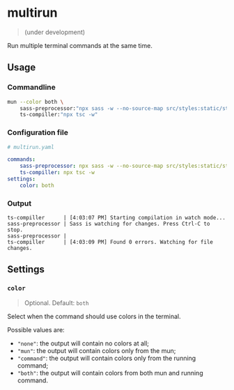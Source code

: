 # multirun
> (under development)

Run multiple terminal commands at the same time.

## Usage

### Commandline

```bash
mun --color both \
    sass-preprocessor:"npx sass -w --no-source-map src/styles:static/styles" \
    ts-compiller:"npx tsc -w"
```

### Configuration file

```yaml
# multirun.yaml

commands:
    sass-preprocessor: npx sass -w --no-source-map src/styles:static/styles
    ts-compiller: npx tsc -w
settings:
    color: both
```

### Output

```
ts-compiller      | [4:03:07 PM] Starting compilation in watch mode...
sass-preprocessor | Sass is watching for changes. Press Ctrl-C to stop.
sass-preprocessor | 
ts-compiller      | [4:03:09 PM] Found 0 errors. Watching for file changes.
```

## Settings

### `color`
> Optional. Default: `both`

Select when the command should use colors in the terminal.

Possible values are:
 - `"none"`: the output will contain no colors at all;
 - `"mun"`: the output will contain colors only from the mun;
 - `"command"`: the output will contain colors only from the running command;
 - `"both"`: the output will contain colors from both mun and running command.